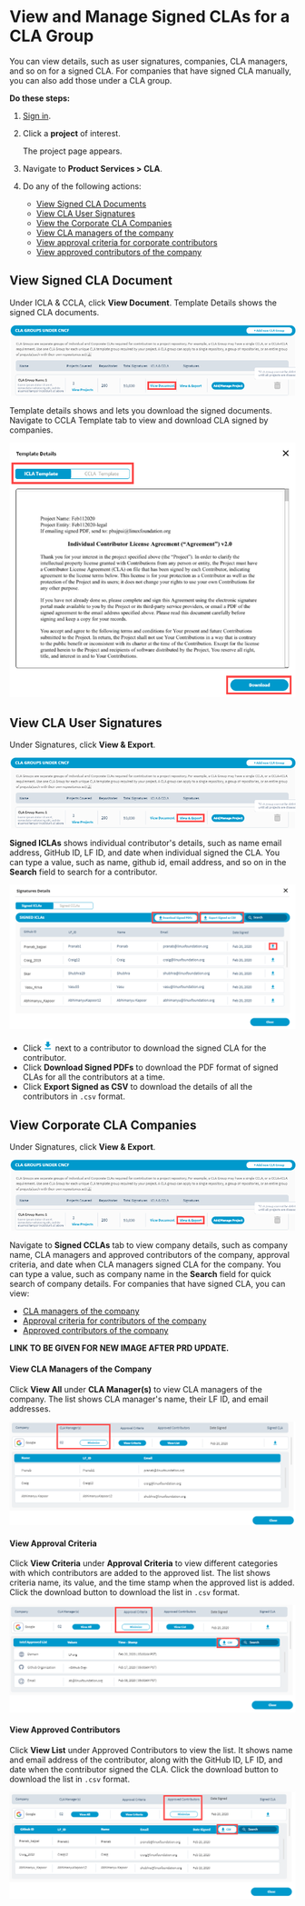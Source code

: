 # View and Manage Signed CLAs for a CLA Group

You can view details, such as user signatures, companies, CLA managers, and so on for a signed CLA. For companies that have signed CLA manually, you can also add those under a CLA group.

**Do these steps:**

1. [Sign in](sign-in-to-project-console.md).
2. Click a **project** of interest.

   The project page appears.

3. Navigate to **Product Services &gt; CLA**.
4. Do any of the following actions:
   * [View Signed CLA Documents](view-and-manage-signed-clas-for-a-cla-group.md#view-signed-cla-document)
   * [View CLA User Signatures](view-and-manage-signed-clas-for-a-cla-group.md#view-cla-user-signatures)
   * [View the Corporate CLA Companies](view-and-manage-signed-clas-for-a-cla-group.md#view-corporate-cla-companies)
   * [View CLA managers of the company](view-and-manage-signed-clas-for-a-cla-group.md#view-cla-managers-of-the-company)
   * [View approval criteria for corporate contributors](view-and-manage-signed-clas-for-a-cla-group.md#view-approval-criteria)
   * [View approved contributors of the company](view-and-manage-signed-clas-for-a-cla-group.md#view-approved-contributors)

## View Signed CLA Document

Under ICLA & CCLA, click **View Document**. Template Details shows the signed CLA documents.

![View CLA Document](../../../.gitbook/assets/view-document.png)

Template details shows and lets you download the signed documents. Navigate to CCLA Template tab to view and download CLA signed by companies.

![icla template](../../../.gitbook/assets/icla-template.png)

## View CLA User Signatures

Under Signatures, click **View & Export**.

![View Signatures](../../../.gitbook/assets/view-signatures.png)

**Signed ICLAs** shows individual contributor's details, such as name email address, GitHub ID, LF ID, and date when individual signed the CLA. You can type a value, such as name, github id, email address, and so on in the **Search** field to search for a contributor.

![](../../../.gitbook/assets/signed-iclas.png)

* Click ![](../../../.gitbook/assets/download-button.png) next to a contributor to download the signed CLA for the contributor. 
* Click **Download Signed PDFs** to download the PDF format of signed CLAs for all the contributors at a time.
* Click **Export Signed as CSV** to download the details of all the contributors in `.csv` format.

## **View Corporate CLA Companies**

Under Signatures, click **View & Export**.

![View Signatures](../../../.gitbook/assets/view-signatures.png)

Navigate to **Signed CCLAs** tab to view company details, such as company name, CLA managers and approved contributors of the company, approval criteria, and date when CLA managers signed CLA for the company. You can type a value, such as company name in the **Search** field for quick search of company details. For companies that have signed CLA, you can view:

* [CLA managers of the company](view-and-manage-signed-clas-for-a-cla-group.md#view-cla-managers-of-the-company)
* [Approval criteria for contributors of the company](view-and-manage-signed-clas-for-a-cla-group.md#view-approval-criteria)
* [Approved contributors of the company](view-and-manage-signed-clas-for-a-cla-group.md#view-approved-contributors)

**LINK TO BE GIVEN FOR NEW IMAGE AFTER PRD UPDATE.**

#### **View CLA Managers of the Company**

Click **View All** under **CLA Manager\(s\)** to view CLA managers of the company. The list shows CLA manager's name, their LF ID, and email addresses.

![CLA Managers List](../../../.gitbook/assets/cla-managers-list.png)

#### View Approval Criteria

Click **View Criteria** under **Approval Criteria** to view different categories with which contributors are added to the approved list. The list shows criteria name, its value, and the time stamp when the approved list is added. Click the download button to download the list in `.csv` format.

![View Approval Criteria](../../../.gitbook/assets/approval-criteria-list.png)

#### View Approved Contributors

Click **View List** under Approved Contributors to view the list. It shows name and email address of the contributor, along with the GitHub ID, LF ID, and date when the contributor signed the CLA. Click the download button to download the list in `.csv` format.

![View Approved Contributors](../../../.gitbook/assets/view-approved-contributotrs.png)

